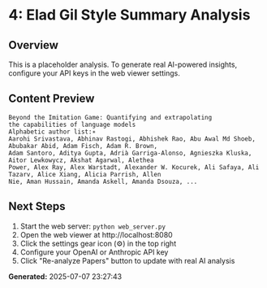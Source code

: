 
# 4: Elad Gil Style Summary Analysis

## Overview
This is a placeholder analysis. To generate real AI-powered insights, configure your API keys in the web viewer settings.

## Content Preview
```
Beyond the Imitation Game: Quantifying and extrapolating
the capabilities of language models
Alphabetic author list:∗
Aarohi Srivastava, Abhinav Rastogi, Abhishek Rao, Abu Awal Md Shoeb, Abubakar Abid, Adam Fisch, Adam R. Brown,
Adam Santoro, Aditya Gupta, Adrià Garriga-Alonso, Agnieszka Kluska, Aitor Lewkowycz, Akshat Agarwal, Alethea
Power, Alex Ray, Alex Warstadt, Alexander W. Kocurek, Ali Safaya, Ali Tazarv, Alice Xiang, Alicia Parrish, Allen
Nie, Aman Hussain, Amanda Askell, Amanda Dsouza, ...
```

## Next Steps
1. Start the web server: `python web_server.py`
2. Open the web viewer at http://localhost:8080
3. Click the settings gear icon (⚙️) in the top right
4. Configure your OpenAI or Anthropic API key
5. Click "Re-analyze Papers" button to update with real AI analysis

**Generated:** 2025-07-07 23:27:43
        